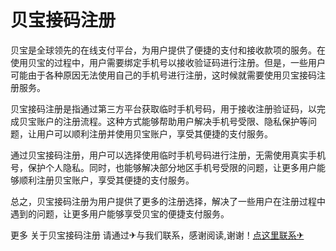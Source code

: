 # 贝宝接码注册

贝宝是全球领先的在线支付平台，为用户提供了便捷的支付和接收款项的服务。在使用贝宝的过程中，用户需要绑定手机号以接收验证码进行注册。但是，一些用户可能由于各种原因无法使用自己的手机号进行注册，这时候就需要使用贝宝接码注册服务。

贝宝接码注册是指通过第三方平台获取临时手机号码，用于接收注册验证码，以完成贝宝账户的注册流程。这种方式能够帮助用户解决手机号受限、隐私保护等问题，让用户可以顺利注册并使用贝宝账户，享受其便捷的支付服务。

通过贝宝接码注册，用户可以选择使用临时手机号码进行注册，无需使用真实手机号，保护个人隐私。同时，也能够解决部分地区手机号受限的问题，让更多用户能够顺利注册贝宝账户，享受其便捷的支付服务。

总之，贝宝接码注册为用户提供了更多的注册选择，解决了一些用户在注册过程中遇到的问题，让更多用户能够享受贝宝的便捷支付服务。

更多 关于贝宝接码注册 请通过✈与我们联系，感谢阅读,谢谢！[点这里联系✈](https://1.k02.cc)